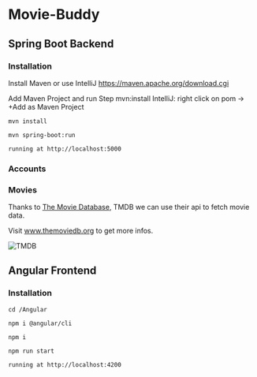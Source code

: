 # Movie-Buddy

## Spring Boot Backend

### Installation

Install Maven or use IntelliJ
https://maven.apache.org/download.cgi

Add Maven Project and run Step mvn:install
IntelliJ: right click on pom -> +Add as Maven Project

    mvn install
    
    mvn spring-boot:run
    
    running at http://localhost:5000

### Accounts

### Movies

Thanks to [The Movie Database](www.themoviedb.org), TMDB we can use their api to fetch movie data.

Visit www.themoviedb.org to get more infos.

![TMDB](https://www.themoviedb.org/assets/2/v4/logos/v2/blue_long_1-8ba2ac31f354005783fab473602c34c3f4fd207150182061e425d366e4f34596.svg "The Movie Database Api")

## Angular Frontend

### Installation
    
    cd /Angular
    
    npm i @angular/cli

    npm i 
    
    npm run start
    
    running at http://localhost:4200